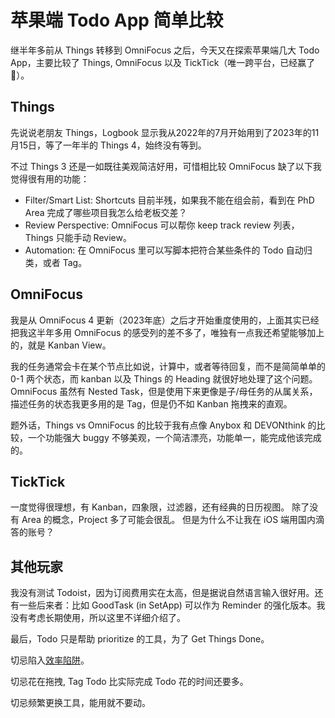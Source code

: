 # 苹果端 Todo App 简单比较

继半年多前从 Things 转移到 OmniFocus 之后，今天又在探索苹果端几大 Todo App，主要比较了 Things, OmniFocus 以及 TickTick（唯一跨平台，已经赢了🤭）。

## Things

先说说老朋友 Things，Logbook 显示我从2022年的7月开始用到了2023年的11月15日，等了一年半的 Things 4，始终没有等到。

不过 Things 3 还是一如既往美观简洁好用，可惜相比较 OmniFocus 缺了以下我觉得很有用的功能：

- Filter/Smart List: Shortcuts 目前半残，如果我不能在组会前，看到在 PhD Area 完成了哪些项目我怎么给老板交差？
- Review Perspective: OmniFocus 可以帮你 keep track review 列表，Things 只能手动 Review。
- Automation: 在 OmniFocus 里可以写脚本把符合某些条件的 Todo 自动归类，或者 Tag。

## OmniFocus

我是从 OmniFocus 4 更新（2023年底）之后才开始重度使用的，上面其实已经把我这半年多用 OmniFocus 的感受列的差不多了，唯独有一点我还希望能够加上的，就是 Kanban View。

我的任务通常会卡在某个节点比如说，计算中，或者等待回复，而不是简简单单的 0-1 两个状态，而 kanban 以及 Things 的 Heading 就很好地处理了这个问题。OmniFocus 虽然有 Nested Task，但是使用下来更像是子/母任务的从属关系，描述任务的状态我更多用的是 Tag，但是仍不如 Kanban 拖拽来的直观。

题外话，Things vs OmniFocus 的比较于我有点像 Anybox 和 DEVONthink 的比较，一个功能强大 buggy 不够美观，一个简洁漂亮，功能单一，能完成他该完成的。

## TickTick

一度觉得很理想，有 Kanban，四象限，过滤器，还有经典的日历视图。
除了没有 Area 的概念，Project 多了可能会很乱。
但是为什么不让我在 iOS 端用国内滴答的账号？

## 其他玩家

我没有测试 Todoist，因为订阅费用实在太高，但是据说自然语言输入很好用。还有一些后来者：比如 GoodTask (in SetApp) 可以作为 Reminder 的强化版本。我没有考虑长期使用，所以这里不详细介绍了。

最后，Todo 只是帮助 prioritize 的工具，为了 Get Things Done。

切忌陷入[效率陷阱](https://utgd.net/article/20657)。

切忌花在拖拽, Tag Todo 比实际完成 Todo 花的时间还要多。

切忌频繁更换工具，能用就不要动。